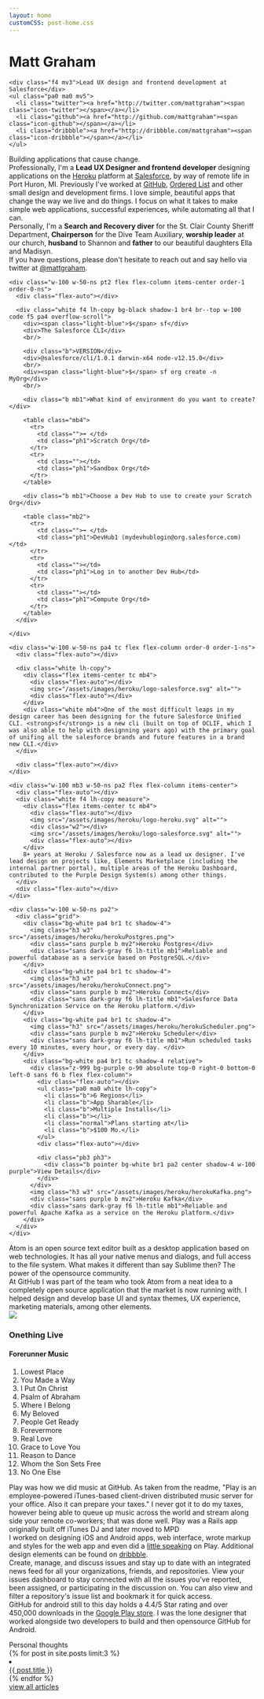 ```yaml
---
layout: home
customCSS: post-home.css
---
```


<div class="welcome">
  <div class="content">
    <h1 id="fittext1" class="mv2">Matt Graham</h1>
    <script type="text/javascript">
      $("#fittext1").fitText(1.1, { minFontSize: '36px', maxFontSize: '125px' });
    </script>

    <div class="f4 mv3">Lead UX design and frontend development at Salesforce</div>
    <ul class="pa0 ma0 mv5">
      <li class="twitter"><a href="http://twitter.com/mattgraham"><span class="icon-twitter"></span></a></li>
      <li class="github"><a href="http://github.com/mattgraham"><span class="icon-github"></span></a></li>
      <li class="dribbble"><a href="http://dribbble.com/mattgraham"><span class="icon-dribbble"></span></a></li>
    </ul>
  </div>
</div>
<!-- end welcome -->

<div class="about">
  <div class="pa5 center">
  <div class="f1 mv5 lh-title serif">Building applications that cause change.</div>
  <div class="w-100 mw9 center sans-serif">
    <div class="mv3 f3 lh-copy mw8 center">Professionally, I'm a <strong>Lead UX Designer and frontend developer</strong> designing applications on the <a href='http://heroku.com' target='_blank'>Heroku</a> platform at <a href='http://salesforce.com' target='_blank'>Salesforce</a>, by way of remote life in Port Huron, MI. Previously I've worked at <a href="http://github.com" target="_blank">GitHub</a>, <a href="https://github.com/blog/993-ordered-list-is-a-githubber" target="_blank">Ordered List</a> and other small design and development firms. I love simple, beautiful apps that change the way we live and do things. I focus on what it takes to make simple web applications, successful experiences, while automating all that I can.</div>
    <div class="mv3 f3 lh-copy mw8 center">Personally, I'm a <strong>Search and Recovery diver</strong> for the St. Clair County Sheriff Department, <strong>Chairperson</strong> for the Dive Team Auxiliary, <strong>worship leader</strong> at our church, <strong>husband</strong> to Shannon and <strong>father</strong> to our beautiful daughters Ella and Madisyn.</div>
    <div class='mv3 f3 lh-copy mw8 center'>If you have questions, please don't hesitate to reach out and say hello via twitter at <a href="http://twitter.com/mattgraham" target="_blank">@mattgraham</a>.
    </div>
  </div>
  </div>
</div>


<div class="bg-near-black portfolio-item pt4 ph1 ph4-l" id="salesforce-cli">
  <div class="flex flex-column flex-row-ns w-100 mw9 center">

    <div class="w-100 w-50-ns pt2 flex flex-column items-center order-1 order-0-ns">
      <div class="flex-auto"></div>

      <div class="white f4 lh-copy bg-black shadow-1 br4 br--top w-100 code f5 pa4 overflow-scroll">
        <div><span class="light-blue">$</span> sf</div>
        <div>The Salesforce CLI</div>
        <br/>

        <div class="b">VERSION</div>
        <div>@salesforce/cli/1.0.1 darwin-x64 node-v12.15.0</div>
        <br/>
        <div><span class="light-blue">$</span> sf org create -n MyOrg</div>
        <br/>

        <div class="b mb1">What kind of environment do you want to create?</div>
        
        <table class="mb4">
          <tr>
            <td class="">➡ </td>
            <td class="ph1">Scratch Org</td>
          </tr>
          <tr>
            <td class=""></td>
            <td class="ph1">Sandbox Org</td>
          </tr>
        </table>

        <div class="b mb1">Choose a Dev Hub to use to create your Scratch Org</div>
        
        <table class="mb2">
          <tr>
            <td class="">➡ </td>
            <td class="ph1">DevHub1 (mydevhublogin@org.salesforce.com)</td>
          </tr>
          <tr>
            <td class=""></td>
            <td class="ph1">Log in to another Dev Hub</td>
          </tr>
          <tr>
            <td class=""></td>
            <td class="ph1">Compute Org</td>
          </tr>
        </table>
      </div>

    </div>

    <div class="w-100 w-50-ns pa4 tc flex flex-column order-0 order-1-ns">
      <div class="flex-auto"></div>
      
      <div class="white lh-copy">
        <div class="flex items-center tc mb4">
          <div class="flex-auto"></div>
          <img src="/assets/images/heroku/logo-salesforce.svg" alt="">
          <div class="flex-auto"></div>
        </div>
        <div class="white mb4">One of the most difficult leaps in my design career has been designing for the future Salesforce Unified CLI. <strong>sf</strong> is a new cli (built on top of OCLIF, which I was also able to help with designning years ago) with the primary goal of unifing all the salesforce brands and future features in a brand new CLI.</div>
      </div>

      <div class="flex-auto"></div>
    </div>
  </div>
</div>


<div class="portfolio-item pv5" id="heroku">
  <div class="flex-ns w-100 mw9 center pa4">

    <div class="w-100 mb3 w-50-ns pa2 flex flex-column items-center">
      <div class="flex-auto"></div>
      <div class="white f4 lh-copy measure">
        <div class="flex items-center tc mb4">
          <div class="flex-auto"></div>
          <img src="/assets/images/heroku/logo-heroku.svg" alt="">
          <div class="w2"></div>
          <img src="/assets/images/heroku/logo-salesforce.svg" alt="">
          <div class="flex-auto"></div>
        </div>
        8+ years at Heroku / Salesforce now as a lead ux designer. I've lead design on projects like, Elements Marketplace (including the internal partner portal), multiple areas of the Heroku Dashboard, contributed to the Purple Design System(s) among other things.
      </div>
      <div class="flex-auto"></div>
    </div>

    <div class="w-100 w-50-ns pa2">
      <div class="grid">
        <div class="bg-white pa4 br1 tc shadow-4">
          <img class="h3 w3" src="/assets/images/heroku/herokuPostgres.png">
          <div class="sans purple b mv2">Heroku Postgres</div>
          <div class="sans dark-gray f6 lh-title mb1">Reliable and powerful database as a service based on PostgreSQL.</div>
        </div>
        <div class="bg-white pa4 br1 tc shadow-4">
          <img class="h3 w3" src="/assets/images/heroku/herokuConnect.png">
          <div class="sans purple b mv2">Heroku Connect</div>
          <div class="sans dark-gray f6 lh-title mb1">Salesforce Data Synchronization Service on the Heroku platform.</div>
        </div>
        <div class="bg-white pa4 br1 tc shadow-4">
          <img class="h3" src="/assets/images/heroku/herokuScheduler.png">
          <div class="sans purple b mv2">Heroku Scheduler</div>
          <div class="sans dark-gray f6 lh-title mb1">Run scheduled tasks every 10 minutes, every hour, or every day. </div>
        </div>
        <div class="bg-white pa4 br1 tc shadow-4 relative">
          <div class="z-999 bg-purple o-90 absolute top-0 right-0 bottom-0 left-0 sans f6 b flex flex-column">
            <div class="flex-auto"></div>
            <ul class="pa0 ma0 white lh-copy">
              <li class="b">6 Regions</li>
              <li class="b">App Sharable</li>
              <li class="b">Multiple Installs</li>
              <li class="b"></li>
              <li class="normal">Plans starting at</li>
              <li class="b">$100 Mo.</li>
            </ul>
            <div class="flex-auto"></div>

            <div class="pb3 ph3">
              <div class="b pointer bg-white br1 pa2 center shadow-4 w-100 purple">View Details</div>
            </div>
          </div>
          <img class="h3 w3" src="/assets/images/heroku/herokuKafka.png">
          <div class="sans purple b mv2">Heroku Kafka</div>
          <div class="sans dark-gray f6 lh-title mb1">Reliable and powerful Apache Kafka as a service on the Heroku platform.</div>
        </div>
      </div>
    </div>
  </div>
</div>

<div class="portfolio-item" id="atom">
  <div class="portfolio-item-inner">
  <div class="portfolio-item-demo">
    <img src="assets/images/atom.png" alt="">
  </div>
  <div class="portfolio-item-content">
    <img src="assets/images/atom-logo.svg" class="logo mb5" alt="">
      <div class="mb4 f4 lh-copy">Atom is an open source text editor built as a desktop application based on web technologies. It has all your native menus and dialogs, and full access to the file system. What makes it different than say Sublime then? The power of the opensource community.</div>
      <div class="mb4 f4 lh-copy">At GitHub I was part of the team who took Atom from a neat idea to a completely open source application that the market is now running with. I helped design and develop base UI and syntax themes, UX experience, marketing materials, among other elements.</div>
  </div>
  </div>
</div>

<div class="portfolio-item" id="play">
  <div class="portfolio-item-inner">
  <div class="portfolio-item-demo">
    <img src="assets/images/510Smm7LcEL._SS500_.jpg" class="album-art" />
      <div class="album-tracks">
        <h3>Onething Live</h3>
        <h4 class="db sans mv2">Forerunner Music</h4>
        <ol class="db sans mv4">
          <li>Lowest Place</li>
          <li>You Made a Way</li>
          <li>I Put On Christ</li>
          <li>Psalm of Abraham</li>
          <li>Where I Belong</li>
          <li>My Beloved</li>
          <li>People Get Ready</li>
          <li>Forevermore</li>
          <li>Real Love</li>
          <li>Grace to Love You</li>
          <li>Reason to Dance</li>
          <li>Whom the Son Sets Free</li>
          <li>No One Else</li>
        </ol>
      </div>
  </div>
  <div class="portfolio-item-content">
    <img src="assets/images/play-logo.png" class="logo" alt="">
    <div class="mb4 f4 lh-copy white">Play was how we did music at GitHub. As taken from the readme, "Play is an employee-powered iTunes-based client-driven distributed music server for your office. Also it can prepare your taxes." I never got it to do my taxes, however being able to queue up music across the world and stream along side your remote co-workers; that was done well. Play was a Rails app originally built off iTunes DJ and later moved to MPD</div>
    <div class="mb4 f4 lh-copy white">I worked on designing iOS and Android apps, web interface, wrote markup and styles for the web app and even did a <a href="https://speakerdeck.com/mattgraham/github-play" target="_blank">little speaking</a> on Play. Additional design elements can be found on <a href="https://dribbble.com/mattgraham/projects/212617-Play" target="_blank">dribbble</a>.</div>
  </div>
  </div>
</div>

<div class="portfolio-item" id="android">
  <div class="portfolio-item-inner">
  <div class="portfolio-item-demo">
    <img src="assets/images/android-demo.png" alt="">
  </div>
  <div class="portfolio-item-content">
    <img src="assets/images/githubandroid-logo.svg" class="logo" alt="">
    <div class="mb4 f4 lh-copy white">Create, manage, and discuss issues and stay up to date with an integrated news feed for all your organizations, friends, and repositories. View your issues dashboard to stay connected with all the issues you've reported, been assigned, or participating in the discussion on. You can also view and filter a repository's issue list and bookmark it for quick access.</div>
    <div class="mb4 f4 lh-copy white">GitHub for android still to this day holds a 4.4/5 Star rating and over 450,000 downloads in the <a href="https://play.google.com/store/apps/details?id=com.github.mobile&hl=en" target="_blank">Google Play store</a>. I was the lone designer that worked alongside two developers to build and then opensource GitHub for Android.</div>
    <p></p>
  </div>
  </div>
</div>

<div id="articles">
  <div class="f2 serif mv4">Personal thoughts</div>

  <div class="content">
  {% for post in site.posts limit:3 %}
      <li class="{% cycle 'even', 'odd' %}">
        <a href="{{ post.url }}">
          <img src="{{ post.thumb }}" alt="">
          <div class="f3 mv3 near-black sans-serif">{{ post.title }}</div>
        </a>
      </li>
  {% endfor %}
  </div>
  <div class="w-100 mw9 center sans pa3 bt bb b--light-gray">
    <a href="/articles.html">view all articles</a>
  </div>
</div>
